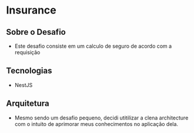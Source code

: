 # Insurance 

## Sobre o Desafio
- Este desafio consiste em um calculo de seguro de acordo com a requisição

## Tecnologias
- NestJS

## Arquitetura
- Mesmo sendo um desafio pequeno, decidi utitilizar a clena architecture com o intuito de aprimorar meus conhecimentos no aplicação dela.